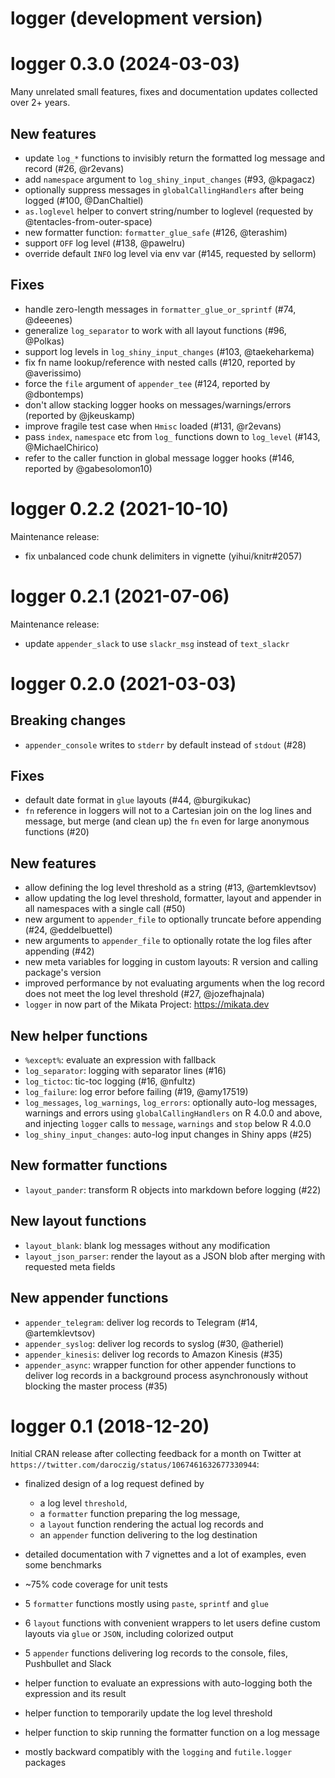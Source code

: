 # logger (development version)

# logger 0.3.0 (2024-03-03)

Many unrelated small features, fixes and documentation updates collected over 2+ years.

## New features

* update `log_*` functions to invisibly return the formatted log message and record (#26, @r2evans)
* add `namespace` argument to `log_shiny_input_changes` (#93, @kpagacz)
* optionally suppress messages in `globalCallingHandlers` after being logged (#100, @DanChaltiel)
* `as.loglevel` helper to convert string/number to loglevel (requested by @tentacles-from-outer-space)
* new formatter function: `formatter_glue_safe` (#126, @terashim)
* support `OFF` log level (#138, @pawelru)
* override default `INFO` log level via env var (#145, requested by sellorm)

## Fixes

* handle zero-length messages in `formatter_glue_or_sprintf` (#74, @deeenes)
* generalize `log_separator` to work with all layout functions (#96, @Polkas)
* support log levels in `log_shiny_input_changes` (#103, @taekeharkema)
* fix fn name lookup/reference with nested calls (#120, reported by @averissimo)
* force the `file` argument of `appender_tee` (#124, reported by @dbontemps)
* don't allow stacking logger hooks on messages/warnings/errors (reported by @jkeuskamp)
* improve fragile test case when `Hmisc` loaded (#131, @r2evans)
* pass `index`, `namespace` etc from `log_` functions down to `log_level` (#143, @MichaelChirico)
* refer to the caller function in global message logger hooks (#146, reported by @gabesolomon10)

# logger 0.2.2 (2021-10-10)

Maintenance release:

* fix unbalanced code chunk delimiters in vignette (yihui/knitr#2057)

# logger 0.2.1 (2021-07-06)

Maintenance release:

* update `appender_slack` to use `slackr_msg` instead of `text_slackr`

# logger 0.2.0 (2021-03-03)

## Breaking changes

* `appender_console` writes to `stderr` by default instead of `stdout` (#28)

## Fixes

* default date format in `glue` layouts (#44, @burgikukac)
* `fn` reference in loggers will not to a Cartesian join on the log lines and message, but merge (and clean up) the `fn` even for large anonymous functions (#20)

## New features

* allow defining the log level threshold as a string (#13, @artemklevtsov)
* allow updating the log level threshold, formatter, layout and appender in all namespaces with a single call (#50)
* new argument to `appender_file` to optionally truncate before appending (#24, @eddelbuettel)
* new arguments to `appender_file` to optionally rotate the log files after appending (#42)
* new meta variables for logging in custom layouts: R version and calling package's version
* improved performance by not evaluating arguments when the log record does not meet the log level threshold (#27, @jozefhajnala)
* `logger` in now part of the Mikata Project: https://mikata.dev

## New helper functions

* `%except%`: evaluate an expression with fallback
* `log_separator`: logging with separator lines (#16)
* `log_tictoc`: tic-toc logging (#16, @nfultz)
* `log_failure`: log error before failing (#19, @amy17519)
* `log_messages`, `log_warnings`, `log_errors`: optionally auto-log messages, warnings and errors using `globalCallingHandlers` on R 4.0.0 and above, and injecting `logger` calls to `message`, `warnings` and `stop` below R 4.0.0
* `log_shiny_input_changes`: auto-log input changes in Shiny apps (#25)

## New formatter functions

* `layout_pander`: transform R objects into markdown before logging (#22)

## New layout functions

* `layout_blank`: blank log messages without any modification
* `layout_json_parser`: render the layout as a JSON blob after merging with requested meta fields

## New appender functions

* `appender_telegram`: deliver log records to Telegram (#14, @artemklevtsov)
* `appender_syslog`: deliver log records to syslog (#30, @atheriel)
* `appender_kinesis`: deliver log records to Amazon Kinesis (#35)
* `appender_async`: wrapper function for other appender functions to deliver log records in a background process asynchronously without blocking the master process (#35)

# logger 0.1 (2018-12-20)

Initial CRAN release after collecting feedback for a month on Twitter at `https://twitter.com/daroczig/status/1067461632677330944`:

* finalized design of a log request defined by

    * a log level `threshold`,
    * a `formatter` function preparing the log message,
    * a `layout` function rendering the actual log records and
    * an `appender` function delivering to the log destination

* detailed documentation with 7 vignettes and a lot of examples, even some benchmarks
* ~75% code coverage for unit tests
* 5 `formatter` functions mostly using `paste`, `sprintf` and `glue`
* 6 `layout` functions with convenient wrappers to let users define custom layouts via `glue` or `JSON`, including colorized output
* 5 `appender` functions delivering log records to the console, files, Pushbullet and Slack
* helper function to evaluate an expressions with auto-logging both the expression and its result
* helper function to temporarily update the log level threshold
* helper function to skip running the formatter function on a log message
* mostly backward compatibly with the `logging` and `futile.logger` packages
